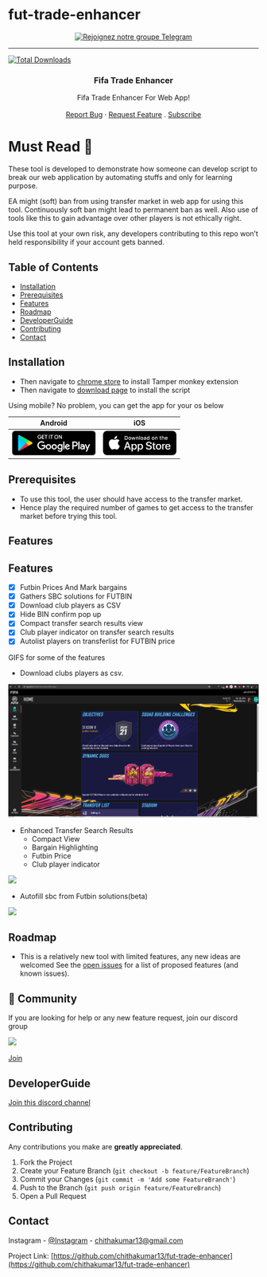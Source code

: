 # fut-trade-enhancer
<p align="center">
<a center href="https://t.me/FUT_FR">
  <img src="https://img.shields.io/badge/Rejoignez%20notre%20groupe-Telegram-blue?style=for-the-badge&logo=telegram" alt="Rejoignez notre groupe Telegram">
</a>
</p>
<hr>

[![Total Downloads](https://img.shields.io/github/downloads/DevFRpyjs/Enhancer_2024/total.svg)]()

<p align="center"> 
  <h3 align="center">Fifa Trade Enhancer</h3>

  <p align="center">
    Fifa Trade Enhancer For Web App!
    <br />  
    <br /> 
    <a href="https://github.com/chithakumar13/fut-trade-enhancer/issues">Report Bug</a>
    ·
    <a href="https://github.com/chithakumar13/fut-trade-enhancer/issues">Request Feature</a>
  .
  <a href="https://www.youtube.com/channel/UC5eLkjmLU2TcE4oiJM9PsyA?sub_confirmation=1">Subscribe</a>
  
  # Must Read :no_entry_sign:
  
  These tool is developed to demonstrate how someone can develop script to break our web application by automating stuffs and only for learning purpose.
  
   EA might (soft) ban from using transfer market in web app for using this tool. Continuously soft ban might lead to permanent ban as well. Also use of tools like this to gain advantage over other players is not ethically right.  
   
   Use this tool at your own risk, any developers contributing to this repo won’t held responsibility if your account gets banned.
  </p>
</p>

<!-- TABLE OF CONTENTS -->

## Table of Contents

- [Installation](#installation)
- [Prerequisites](#prerequisites)
- [Features](#features)
- [Roadmap](#roadmap)
- [DeveloperGuide](#developerguide)
- [Contributing](#contributing)
- [Contact](#contact)

<!-- installation -->

## Installation
- Then navigate to [chrome store](https://chrome.google.com/webstore/detail/tampermonkey/dhdgffkkebhmkfjojejmpbldmpobfkfo?hl=en-GB) to install Tamper monkey extension
- Then navigate to [download page](https://github.com/chithakumar13/fut-trade-enhancer/releases/latest/download/fut-trade-enhancer.user.js) to install the script

Using mobile? No problem, you can get the app for your os below

| Android | iOS |
|:-:|:-:|
| [<img src="storeImg/google-play-badge.png" height="50">](https://play.google.com/store/apps/details?id=com.fut.market.alert) | [<img src="storeImg/appstore-badge.png" height="50">](https://apps.apple.com/us/app/fut-market-alert/id1590505179) |

## Prerequisites

- To use this tool, the user should have access to the transfer market.
- Hence play the required number of games to get access to the transfer market before trying this tool.

<!-- features -->

## Features

## Features

- [x] Futbin Prices And Mark bargains
- [x] Gathers SBC solutions for FUTBIN
- [x] Download club players as CSV
- [x] Hide BIN confirm pop up
- [x] Compact transfer search results view
- [x] Club player indicator on transfer search results
- [x] Autolist players on transferlist for FUTBIN price

GIFS for some of the features

- Download clubs players as csv.

![](demos/Club%20Download.gif)

- Enhanced Transfer Search Results
  - Compact View
  - Bargain Highlighting
  - Futbin Price
  - Club player indicator

![](demos/Enhanced%20Transfer%20Result.gif)

- Autofill sbc from Futbin solutions(beta)

![](demos/Auto%20Sbc.gif)

<!-- roadmap -->

## Roadmap

- This is a relatively new tool with limited features, any new ideas are welcomed
  See the [open issues](https://github.com/chithakumar13/fut-trade-enhancer/issues) for a list of proposed features (and known issues).

## 💬 Community

If you are looking for help or any new feature request, join our discord group

<img src="https://img.shields.io/discord/768336764447621122?color=green&label=Discord&logo=discord&logoColor=white">

<a href="https://discord.gg/cktHYmp">Join</a>

<!-- developerguide -->

## DeveloperGuide

<a href="https://discord.gg/cktHYmp">Join this discord channel</a>

<!-- CONTRIBUTING -->

## Contributing

Any contributions you make are **greatly appreciated**.

1. Fork the Project
2. Create your Feature Branch (`git checkout -b feature/FeatureBranch`)
3. Commit your Changes (`git commit -m 'Add some FeatureBranch'`)
4. Push to the Branch (`git push origin feature/FeatureBranch`)
5. Open a Pull Request

<!-- CONTACT -->

## Contact

Instagram - [@Instagram](https://www.instagram.com/i_m_ck13/) - chithakumar13@gmail.com

Project Link: [https://github.com/chithakumar13/fut-trade-enhancer](https://github.com/chithakumar13/fut-trade-enhancer)

<!-- MARKDOWN LINKS & IMAGES -->

[contributors-shield]: https://img.shields.io/github/contributors/chithakumar13/fut-trade-enhancer.svg?style=flat-square
[contributors-url]: https://github.com/chithakumar13/fut-trade-enhancer/graphs/contributors
[forks-shield]: https://img.shields.io/github/forks/chithakumar13/fut-trade-enhancer.svg?style=flat-square
[forks-url]: https://github.com/chithakumar13/fut-trade-enhancer/network/members
[stars-shield]: https://img.shields.io/github/stars/chithakumar13/fut-trade-enhancer.svg?style=flat-square
[stars-url]: https://github.com/chithakumar13/fut-trade-enhancer/stargazers
[issues-shield]: https://img.shields.io/github/issues/chithakumar13/fut-trade-enhancer.svg?style=flat-square
[issues-url]: https://github.com/chithakumar13/fut-trade-enhancer/issues
